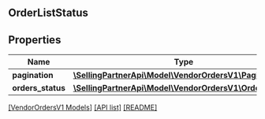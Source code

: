## OrderListStatus

## Properties

Name | Type | Description | Notes
------------ | ------------- | ------------- | -------------
**pagination** | [**\SellingPartnerApi\Model\VendorOrdersV1\Pagination**](Pagination.md) |  | [optional]
**orders_status** | [**\SellingPartnerApi\Model\VendorOrdersV1\OrderStatus[]**](OrderStatus.md) |  | [optional]

[[VendorOrdersV1 Models]](../) [[API list]](../../Api) [[README]](../../../README.md)
